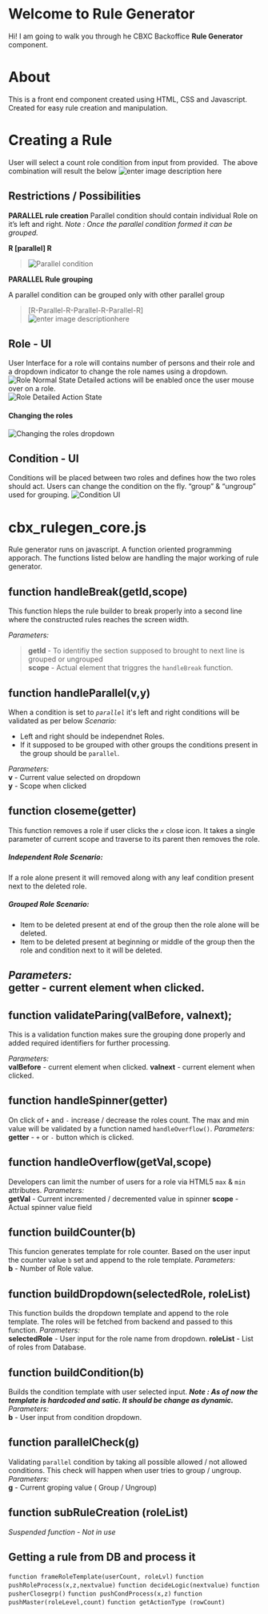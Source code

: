 # Welcome to Rule Generator
Hi! I am going to walk you through he CBXC Backoffice **Rule Generator** component.

# About
This is a front end component created using HTML, CSS and Javascript. Created for easy rule creation and manipulation.

# Creating a Rule
User will select a count role condition from input from provided.
<img src="https://raw.githubusercontent.com/krish4u/RuleBuilder/master/RuleGen_Inputs.PNG" alt="">
The above combination will result the below
<img src="https://raw.githubusercontent.com/krish4u/RuleBuilder/master/RuleGen_Inputs_Output.PNG" alt="enter image description here">
## Restrictions / Possibilities
**PARALLEL rule creation**
Parallel condition should contain individual Role on it’s left and right.
_Note : Once the parallel condition formed it can be grouped._

**R [parallel] R**
><img src="https://raw.githubusercontent.com/krish4u/RuleBuilder/master/Parallel%20Allowed.PNG" alt="Parallel condition">

**PARALLEL Rule grouping**

A parallel condition can be grouped only with other parallel group
>[R-Parallel-R-Parallel-R-Parallel-R]  
><img src="https://raw.githubusercontent.com/krish4u/RuleBuilder/master/Parallel_Grouping_Allowed.PNG" alt="enter image descriptionhere">

## Role - UI
User Interface for a role will contains number of persons and their role and a dropdown indicator to change the role names using a dropdown.    
<img src="https://raw.githubusercontent.com/krish4u/RuleBuilder/master/Role_UI.PNG" alt="Role Normal State">
Detailed actions will be enabled once the user mouse over on a role.    
<img src="https://raw.githubusercontent.com/krish4u/RuleBuilder/master/Role_Expanded_UI.PNG" alt="Role Detailed Action State">
####  Changing the roles    
<img src="https://raw.githubusercontent.com/krish4u/RuleBuilder/master/Role_Dropdown_UI.PNG" alt="Changing the roles dropdown">

## Condition - UI
Conditions will be placed between two roles and defines how the two roles should act. Users can change the condition on the fly. “group” &amp; “ungroup” used for grouping.
<img src="https://github.com/krish4u/RuleBuilder/blob/master/Condition_UI.PNG?raw=true" alt="Condition UI">

# cbx_rulegen_core.js
Rule generator runs on javascript. A function oriented programming apporach.  The functions listed below are handling the major working of rule generator.

## function handleBreak(getId,scope)
This function hleps the rule builder to break properly into a second line where the constructed rules reaches the screen width.

*Parameters:*
>__getId__ - To identifiy the section supposed to brought to next line is grouped or ungrouped   
>__scope__ - Actual element that triggres the ``handleBreak`` function.


## function handleParallel(v,y)    
When a condition is set to *``parallel``* it's left and right conditions will be validated as per below
*Scenario:*
* Left and right should be independnet Roles.   
* If it supposed to be grouped with other groups the conditions present in the group should be ``parallel``.    

*Parameters:*   
__v__ - Current value selected on dropdown   
__y__ - Scope when clicked

## function closeme(getter)
This function removes a role if user clicks the *``x``* close icon. It takes a single parameter of current scope and traverse to its parent then removes the role.

##### Independent Role Scenario:
If a role alone present it will removed along with any leaf condition present next to the deleted role.  
##### Grouped Role Scenario:
* Item to be deleted present at end of the group then the role alone will be deleted.
* Item to be deleted present at beginning or middle of the group then the role and condition next to it will be deleted.
 

*Parameters:*   
__getter__ - current element when clicked.
----
## function validateParing(valBefore, valnext);
This is a validation function makes sure the grouping done properly and added required identifiers for further processing.

*Parameters:*   
__valBefore__ - current element when clicked.
__valnext__ - current element when clicked.

## function handleSpinner(getter)
On click of ``+`` and ``-`` increase / decrease the roles count. The max and min value will be validated by a function named ``handleOverflow()``.
*Parameters:*   
__getter__ - ``+`` or ``-`` button which is clicked.

## function handleOverflow(getVal,scope)
Developers can limit the number of users for a role via HTML5 ``max`` &amp; ``min`` attributes.
*Parameters:*   
__getVal__ - Current incremented / decremented value in spinner
__scope__ - Actual spinner value field 

## function buildCounter(b)
This funcion generates template for role counter. Based on the user input the counter value ``b`` set and append to the role template.
*Parameters:*   
__b__ - Number of Role value.

## function buildDropdown(selectedRole, roleList)
This function builds the dropdown template and append to the role template. The roles will be fetched from backend and passed to this function.
*Parameters:*   
__selectedRole__ - User input for the role name from dropdown.
__roleList__ - List of roles from Database.

## function buildCondition(b)
Builds the condition template with user selected input.
*__Note : As of now the template is hardcoded and satic. It should be change as dynamic.__*
*Parameters:*   
__b__ - User input from condition dropdown.

## function parallelCheck(g)
Validating ``parallel`` condition by taking all possible allowed / not allowed conditions.
This check will happen when user tries to group / ungroup.
*Parameters:*   
__g__ - Current groping value ( Group /  Ungroup)

## function subRuleCreation (roleList)
*Suspended function - Not in use*


## Getting a rule from DB and process it
``function frameRoleTemplate(userCount, roleLvl)``
``function pushRoleProcess(x,z,nextvalue)``
``function decideLogic(nextvalue)``
``function pusherClosegrp()``
``function pushCondProcess(x,z)``
``function pushMaster(roleLevel,count)``
``function getActionType (rowCount) ``
